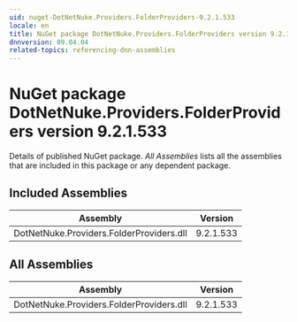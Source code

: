 ```yaml
---
uid: nuget-DotNetNuke.Providers.FolderProviders-9.2.1.533
locale: en
title: NuGet package DotNetNuke.Providers.FolderProviders version 9.2.1.533
dnnversion: 09.04.04
related-topics: referencing-dnn-assemblies
---
```


# NuGet package DotNetNuke.Providers.FolderProviders version 9.2.1.533
Details of published NuGet package.
*All Assemblies* lists all the assemblies that are included in this package or any dependent package.

## Included Assemblies

|Assembly|Version|
|---|---|
|DotNetNuke.Providers.FolderProviders.dll|9.2.1.533|

## All Assemblies

|Assembly|Version|
|---|---|
|DotNetNuke.Providers.FolderProviders.dll|9.2.1.533|

